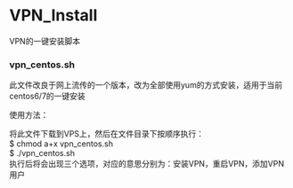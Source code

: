 # VPN_Install
VPN的一键安装脚本

<h3>vpn_centos.sh</h3>
此文件改良于网上流传的一个版本，改为全部使用yum的方式安装，适用于当前centos6/7的一键安装</br>

使用方法：</br>

将此文件下载到VPS上，然后在文件目录下按顺序执行：</br>
  $ chmod a+x vpn_centos.sh</br>
  $ ./vpn_centos.sh</br>
执行后将会出现三个选项，对应的意思分别为：安装VPN，重启VPN，添加VPN用户
